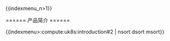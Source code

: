 {{indexmenu_n>1}}

====== 产品简介 ======

{{indexmenu>:compute:uk8s:introduction#2 | nsort dsort msort}}
